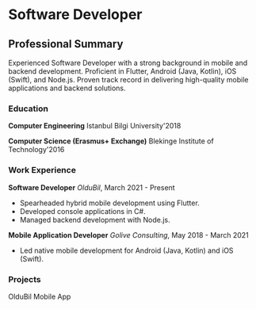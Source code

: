 # Software Developer


## Professional Summary
Experienced Software Developer with a strong background in mobile and backend development. Proficient in Flutter, Android (Java, Kotlin), iOS (Swift), and Node.js. Proven track record in delivering high-quality mobile applications and backend solutions.


### Education
**Computer Engineering**
Istanbul Bilgi University'2018

**Computer Science (Erasmus+ Exchange)**
Blekinge Institute of Technology'2016


### Work Experience
**Software Developer**
_OlduBil_, March 2021 - Present
- Spearheaded hybrid mobile development using Flutter.
- Developed console applications in C#.
- Managed backend development with Node.js.

**Mobile Application Developer**
_Golive Consulting_, May 2018 - March 2021
- Led native mobile development for Android (Java, Kotlin) and iOS (Swift).

### Projects
OlduBil Mobile App
